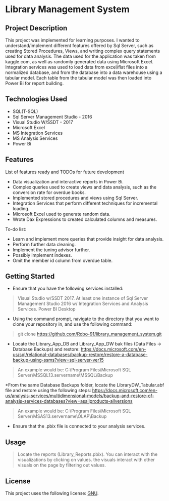 # Library Management System

## Project Description

This project was implemented for learning purposes. I wanted to understand/implement different features offered by Sql Server, such as creating Stored Procedures, Views, and writing complex query statements used for data analysis. The data used for the application was taken from kaggle.com, as well as randomly generated data using Microsoft Excel. Integration services was used to load data from excel/flat files into a normalized database, and from the database into a data warehouse using a tabular model. Each table from the tabular model was then loaded into Power Bi for report building.

## Technologies Used

* SQL(T-SQL)
* Sql Server Management Studio - 2016
* Visual Studio W/SSDT - 2017
* Microsoft Excel
* MS Integration Services
* MS Analysis Services
* Power Bi

## Features

List of features ready and TODOs for future development
* Data visualization and interactive reports in Power Bi.
* Complex queries used to create views and data analysis, such as the conversion rate for overdue books.
* Implemented stored procedures and views using Sql Server.
* Integration Services that perform different techniques for incremental loading.
* Microsoft Excel used to generate random data.
* Wrote Dax Expressions to created calculated columns and measures.

To-do list:
* Learn and implement more queries that provide insight for data analysis.
* Perform further data cleaning.
* Implement the tuning advisor further.
* Possibly implement indexes.
* Omit the member id column from overdue table.

## Getting Started
   
* Ensure that you have the following services installed:
> Visual Studio w/SSDT 2017.
> At least one instance of Sql Server Management Studio 2016 w/ Integration Services and Analysis Services.
> Power BI Desktop

* Using the command prompt, navigate to the directory that you want to clone your repository in, and use the following command:

> git clone https://github.com/Robo-91/library_management_system.git

* Locate the Library_App_DB and Library_App_DW bak files (Data Files -> Database Backups) and restore:
https://docs.microsoft.com/en-us/sql/relational-databases/backup-restore/restore-a-database-backup-using-ssms?view=sql-server-ver15
>An example would be: C:\Program Files\Microsoft SQL Server\MSSQL13.servername\MSSQL\Backup

*From the same Database Backups folder, locate the LibraryDW_Tabular.abf file and restore using the following steps:
 https://docs.microsoft.com/en-us/analysis-services/multidimensional-models/backup-and-restore-of-analysis-services-databases?view=asallproducts-allversions
>An example would be:  C:\Program Files\Microsoft SQL Server\MSAS13.servername\OLAP\Backup

* Ensure that the .pbix file is connected to your analysis services.

## Usage

> Locate the reports (Library_Reports.pbix). You can interact with the visualizations by clicking on values. the visuals interact with other visuals on the page by filtering out values.

## License

This project uses the following license: [GNU](https://www.gnu.org/licenses/gpl-3.0.en.html).